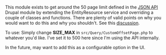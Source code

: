 This module exists to get around the 50 page limit defined in the [JSON API](https://www.drupal.org/docs/8/modules/json-api) Drupal module by extending the EntityResource service and overriding a couple of classes and functions. There are plenty of valid points on why you would want to do this and why you shouldn't. See this [discussion](https://www.drupal.org/project/jsonapi/issues/2793233).

To use: 
Simply change **SIZE_MAX** in `src/Query/CustomOffsetPage.php` to whatever you'd like. I've set it to 500 here since I'm using the API internally.

In the future, may want to add this as a configurable option in the UI.
